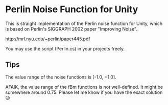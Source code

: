 Perlin Noise Function for Unity
===============================

This is straight implementation of the Perlin noise function for Unity, which is
based on Perlin's SIGGRAPH 2002 paper "Improving Noise".

http://mrl.nyu.edu/~perlin/paper445.pdf

You may use the script (Perlin.cs) in your projects freely.

Tips
----

The value range of the noise functions is [-1.0, +1.0].

AFAIK, the value range of the fBm functions is not well-defined. It might be
somewhere around 0.75. Please let me know if you have the exact solution :wink:
